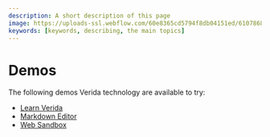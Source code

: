 ```yaml
---
description: A short description of this page
image: https://uploads-ssl.webflow.com/60e8365cd5794f8db04151ed/6107868980521e0acf27b2d9_favicon.svg
keywords: [keywords, describing, the main topics]
---
```

# Demos

The following demos Verida technology are available to try:

- [Learn Verida](https://learn.verida.io)
- [Markdown Editor](https://markdown-editor.demos.testnet.verida.io/)
- [Web Sandbox](https://web-sandbox.demos.testnet.verida.io/)
